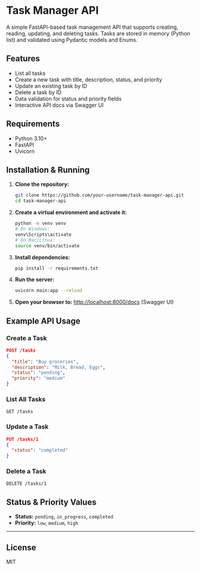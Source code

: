 # Task Manager API

A simple FastAPI-based task management API that supports creating, reading, updating, and deleting tasks. Tasks are stored in memory (Python list) and validated using Pydantic models and Enums.

## Features
- List all tasks
- Create a new task with title, description, status, and priority
- Update an existing task by ID
- Delete a task by ID
- Data validation for status and priority fields
- Interactive API docs via Swagger UI

## Requirements
- Python 3.10+
- FastAPI
- Uvicorn

## Installation & Running
1. **Clone the repository:**
   ```sh
   git clone https://github.com/your-username/task-manager-api.git
   cd task-manager-api
   ```
2. **Create a virtual environment and activate it:**
   ```sh
   python -m venv venv
   # On Windows:
   venv\Scripts\activate
   # On Mac/Linux:
   source venv/bin/activate
   ```
3. **Install dependencies:**
   ```sh
   pip install -r requirements.txt
   ```
4. **Run the server:**
   ```sh
   uvicorn main:app --reload
   ```
5. **Open your browser to:**
   [http://localhost:8000/docs](http://localhost:8000/docs) (Swagger UI)

## Example API Usage
### Create a Task
```json
POST /tasks
{
  "title": "Buy groceries",
  "description": "Milk, Bread, Eggs",
  "status": "pending",
  "priority": "medium"
}
```

### List All Tasks
```http
GET /tasks
```

### Update a Task
```json
PUT /tasks/1
{
  "status": "completed"
}
```

### Delete a Task
```http
DELETE /tasks/1
```

## Status & Priority Values
- **Status:** `pending`, `in_progress`, `completed`
- **Priority:** `low`, `medium`, `high`

---

## License
MIT
